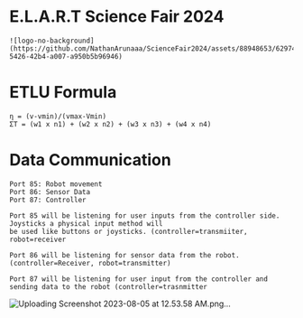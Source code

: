 ﻿# E.L.A.R.T Science Fair 2024
```
![logo-no-background](https://github.com/NathanArunaaa/ScienceFair2024/assets/88948653/62974869-5426-42b4-a007-a950b5b96946)
```
<h1> ETLU Formula</h1>

```
η = (v-vmin)/(vmax-Vmin)
ΣΤ = (w1 x n1) + (w2 x n2) + (w3 x n3) + (w4 x n4) 
```

<h1> Data Communication</h1>

```
Port 85: Robot movement 
Port 86: Sensor Data
Port 87: Controller
```

```
Port 85 will be listening for user inputs from the controller side. Joysticks a physical input method will
be used like buttons or joysticks. (controller=transmiiter, robot=receiver
```
```
Port 86 will be listening for sensor data from the robot. (controller=Receiver, robot=transmitter)  
```
```
Port 87 will be listening for user input from the controller and sending data to the robot (controller=trasnmitter 
```

![Uploading Screenshot 2023-08-05 at 12.53.58 AM.png…]()
